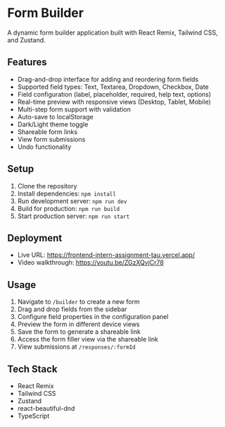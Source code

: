 # Form Builder

A dynamic form builder application built with React Remix, Tailwind CSS, and Zustand.

## Features
- Drag-and-drop interface for adding and reordering form fields
- Supported field types: Text, Textarea, Dropdown, Checkbox, Date
- Field configuration (label, placeholder, required, help text, options)
- Real-time preview with responsive views (Desktop, Tablet, Mobile)
- Multi-step form support with validation
- Auto-save to localStorage
- Dark/Light theme toggle
- Shareable form links
- View form submissions
- Undo functionality

## Setup
1. Clone the repository
2. Install dependencies: `npm install`
3. Run development server: `npm run dev`
4. Build for production: `npm run build`
5. Start production server: `npm run start`

## Deployment
- Live URL: https://frontend-intern-assignment-tau.vercel.app/
- Video walkthrough: https://youtu.be/ZGzXQvjCr78

## Usage
1. Navigate to `/builder` to create a new form
2. Drag and drop fields from the sidebar
3. Configure field properties in the configuration panel
4. Preview the form in different device views
5. Save the form to generate a shareable link
6. Access the form filler view via the shareable link
7. View submissions at `/responses/:formId`

## Tech Stack
- React Remix
- Tailwind CSS
- Zustand
- react-beautiful-dnd
- TypeScript